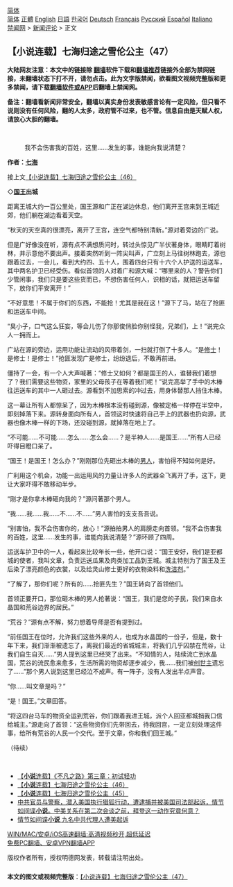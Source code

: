  <!-- 面包屑导航 --> <div class="breadcrumb"><!-- GTranslate: https://gtranslate.io/ -->  <div class="switcher notranslate">  <div class="selected">  <a href="#" onclick="return false;"> 简体</a>  </div>  <div class="option">  <a href="https://www.bannedbook.org" onclick="doGTranslate('zh-CN|zh-CN');jQuery('div.switcher div.selected a').html(jQuery(this).html());return false;" title="简体中文" class="nturl selected"> 简体</a>  <a href="https://www.bannedbook.org/zh-tw/" onclick="doGTranslate('zh-CN|zh-TW');jQuery('div.switcher div.selected a').html(jQuery(this).html());return false;" title="繁體中文" class="nturl"> 正體</a>  <a href="https://www.bannedbook.org/en/" onclick="doGTranslate('zh-CN|en');jQuery('div.switcher div.selected a').html(jQuery(this).html());return false;" title="English" class="nturl"> English</a>  <a href="https://www.bannedbook.org/ja/" onclick="doGTranslate('zh-CN|ja');jQuery('div.switcher div.selected a').html(jQuery(this).html());return false;" title="日本語" class="nturl"> 日語</a>  <a href="https://www.bannedbook.org/ko/" onclick="doGTranslate('zh-CN|ko');jQuery('div.switcher div.selected a').html(jQuery(this).html());return false;" title="한국어" class="nturl"> 한국어</a>  <a href="https://www.bannedbook.org/de/" onclick="doGTranslate('zh-CN|de');jQuery('div.switcher div.selected a').html(jQuery(this).html());return false;" title="Deutsch" class="nturl"> Deutsch</a>  <a href="https://www.bannedbook.org/fr/" onclick="doGTranslate('zh-CN|fr');jQuery('div.switcher div.selected a').html(jQuery(this).html());return false;" title="Français" class="nturl"> Français</a>  <a href="https://www.bannedbook.org/ru/" onclick="doGTranslate('zh-CN|ru');jQuery('div.switcher div.selected a').html(jQuery(this).html());return false;" title="Русский" class="nturl"> Русский</a>  <a href="https://www.bannedbook.org/es/" onclick="doGTranslate('zh-CN|es');jQuery('div.switcher div.selected a').html(jQuery(this).html());return false;" title="Español" class="nturl"> Español</a>  <a href="https://www.bannedbook.org/it/" onclick="doGTranslate('zh-CN|it');jQuery('div.switcher div.selected a').html(jQuery(this).html());return false;" title="Italiano" class="nturl"> Italiano</a>  </div>  </div>      <div class='breadcrumb-sub'><!-- Breadcrumb NavXT 6.3.0 --> <a href="https://www.bannedbook.org/" class="home">禁闻网</a> &gt; <a href="https://www.bannedbook.org/bnews/comments/" class="category">新闻评论</a> &gt; 正文</div></div><h2>【小说连载】七海归途之雪伦公主（47）</h2> <p class="notice"><b>大陆网友注意：本文中的链接除 <a href="https://github.com/bannedbook/fanqiang" >翻墙</a>软件下载和<a href="https://github.com/killgcd/justmysocks/blob/master/README.md">翻墙推荐</a>链接外全部为禁网链接，未翻墙状态下打不开，请勿点击。此为文字版禁闻，欲看图文视频完整版和更多禁闻，请下载<a href="https://github.com/bannedbook/fanqiang">翻墙软件或APP</a>后翻墙上禁闻网。</p><p>备注：翻墙看新闻非常安全，翻墙以真实身份发表敏感言论有一定风险，但只看不说则没有任何风险，翻的人太多，政府管不过来，也不管。信息自由是天赋人权，请放心大胆的翻墙。</b></p>  <div class="entry"> <br /> <figure><a href="https://i2.wp.com/upload-images-bucket-v64rleca837do.s3.eu-west-1.amazonaws.com/wp-content/uploads/2021/06/29060911/%E4%B8%83%E6%B5%B7%E6%AD%B8%E9%80%94%E4%B9%8B%E9%9B%AA%E5%80%AB%E5%85%AC%E4%B8%BB%EF%BC%88%E5%9C%96%E7%89%87%EF%BC%9A%E4%B8%83%E6%B5%B7%E6%8F%90%E4%BE%9B%EF%BC%89-46.jpg?fit=600%2C400&#038;ssl=1" data-caption="我不会伤害我的百姓，这里……发生的事，谁能向我说清楚？"></a><figcaption class="wp-caption-text">我不会伤害我的百姓，这里……发生的事，谁能向我说清楚？</figcaption></figure> <p><strong>作者：<a href="https://www.bannedbook.org/bnews/tag/%E4%B8%83%E6%B5%B7/" class="st_tag internal_tag" rel="tag" title="标签 七海 下的日志">七海</a></strong></p> <p>接上文<a href="https://mingdemedia.org/xiaoshuolianzaiqihaiguituzhixuelungongzhu46/">【小说连载】七海归途之雪伦公主（46）</a></p> <p>◇<strong><a href="https://www.bannedbook.org/bnews/tag/%e5%9b%bd%e7%8e%8b/" class="st_tag internal_tag" rel="tag" title="标签 国王 下的日志">国王</a>出城</strong></p> <p>距离王城大约一百公里处，国王源和广正在湖边休息，他们离开王宫来到王城近郊，他们躺在湖边看着天空。</p> <p>“秋天的天空真的很漂亮，离开了王宫，连空气都特别清新。”源对着旁边的广说。</p> <p>但是广好像没在听，源有点不满想质问时，转过头惊见广半伏著身体，眼睛盯着树林，并示意他不要出声。接着突然听到一阵尖叫声，广立刻上马往树林跑去，源也跟着过去，一会儿，看到大约四、五十人，围着四台只有十六个人护送的运送车，其中两名护卫已经受伤。看似首领的人对着广和源大喊：“哪里来的人？警告你们少管闲事，我们只是要这些货而已，不想伤害任何人，识相的话，就把运送车留下，放你们平安离开！”</p> <p>“不好意思！不属于你们的东西，不能抢！尤其是我在这！”源下了马，站在了抢匪和运送车中间。</p>  <p>“臭小子，口气这么狂妄，等会儿伤了你那俊俏脸你别怪我，兄弟们，上！”说完众人一拥而上。</p> <p>广站在源的旁边，运用功能让流动的风带着剑，一扫就打倒了十多人。“是<a href="https://www.bannedbook.org/bnews/tag/%E4%BF%AE%E5%A3%AB/" class="st_tag internal_tag" rel="tag" title="标签 修士 下的日志">修士</a>！是修士！是修士！”抢匪发现广是修士，纷纷退后，不敢再前进。</p> <p>僵持了一会，有一个人大声喊著：“修士又如何？都是国王的人，谁替我们着想了？我们需要这些物资，家里的父母孩子在等着我们呢！”说完高举了手中的木棒往运送车的其中一人砸过去。源看到不加思索的冲过去，用身体替那人挡住木棒。</p> <p>这一幕让所有人都惊呆了，因为木棒根本没有碰到源，像被定格一样停在半空中，即刻掉落下来。源转身面向所有人，首领这时快速将自己手上的武器也扔向源，武器也像木棒一样的下场，还没碰到源，就掉落在地上了。</p> <p>“不可能……不可能……怎么……怎么会……？是半神人……是国王……”所有人已经吓得目瞪口呆了。</p> <p>“国王！是国王！怎么办？”刚刚那位先砸出木棒的<a href="https://www.bannedbook.org/bnews/tag/%e7%94%b7%e4%ba%ba/" class="st_tag internal_tag" rel="tag" title="标签 男人 下的日志">男人</a>，害怕得不知如何是好。</p> <p>广利用这个机会，功能一出运用风的力量让许多人的武器全飞离开了手，这下，更让大家吓得不敢移动半步。</p>  <p>“刚才是你拿木棒砸向我的？”源问著那个男人。</p> <p>“我……我……我……不……不……”男人害怕的支支吾吾说。</p> <p>“别害怕，我不会伤害你的，放心！”源拍拍男人的肩膀走向首领。“我不会伤害我的百姓，这里……发生的事，谁能向我说清楚？”源环顾了四周。</p> <p>运送车护卫中的一人，看起来比较年长一些，他开口说：“国王安好，我们是亚都城的使者，我叫文章，负责运送瓜果及肉类加工品到王城。城主特别为了国王及王后染了漂亮颜色的衣裳，以及给灵山修士更好的衣物染料和<a href="https://www.bannedbook.org/bnews/tag/%E6%B4%97%E6%B4%81%E5%89%82/" class="st_tag internal_tag" rel="tag" title="标签 洗洁剂 下的日志">洗洁剂</a>。”</p> <p>“了解了，那你们呢？所有的……抢匪先生？”国王转向了首领他们。</p> <p>首领正要开口，那位砸木棒的男人抢著说：“国王，我们是您的子民，我们来自水晶国和荒谷边界的居民。”</p> <p>“荒谷？”源有点不解，努力想着导师是否有提到过。</p>  <p>“前任国王在位时，允许我们这些外来的人，也成为水晶国的一份子，但是，数十年下来，我们渐渐被遗忘了，离我们最近的省城城主，将我们几乎囚禁在荒谷，让我们自生自灭……”男人提到这里已经哭了出来。“不知情的人，陆续流亡到水晶国，荒谷的流民愈来愈多，生活所需的物资却逐步减少，我……我们被<a href="https://www.bannedbook.org/bnews/tag/%E5%88%9B%E4%B8%96%E4%B8%BB/" class="st_tag internal_tag" rel="tag" title="标签 创世主 下的日志">创世主</a>遗忘了……”那个男人说到这里已经泣不成声。有一阵子，没有人发出半点声音。</p> <p>“你……叫文章是吗？”</p> <p>“是！国王。”文章回答。</p> <p>“将这四台马车的物资全运到荒谷，你们跟着我进王城，派个人回亚都城捎我口信给城主。”源走向了首领：“这些物资你们先带回去，待我回宫，一定立刻处理这件事，给所有荒谷的人民一个交代。至于文章，你和我们回王城。”</p> <p>（待续）</p> <p>&nbsp;</p> <ul class='op-related-articles' title='相关阅读'> <li><a href='https://www.bannedbook.org/bnews/comments/20210727/1594826.html' target='_blank'>【<b>小说</b>连载】《不凡之路》第三章：初试轻功</a></li> <li><a href='https://www.bannedbook.org/bnews/comments/20210726/1594528.html' target='_blank'>【<b>小说</b>连载】七海归途之雪伦公主（46）</a></li> <li><a href='https://www.bannedbook.org/bnews/comments/20210725/1593924.html' target='_blank'>【<b>小说</b>连载】七海归途之雪伦公主（45）</a></li> <li><a href='https://www.bannedbook.org/bnews/bannedvideo/20210724/1593464.html' target='_blank'>中共官员与警察，潜入美国执行猎狐行动，遭逮捕并被美国司法部起诉，情节如间谍<b>小说</b>。中美关系在第二次会谈之前，拜登这一动作究竟何意？</a></li> <li><a href='https://www.bannedbook.org/bnews/baitai/20210724/1593457.html' target='_blank'>情节如间谍<b>小说</b> 九名中共代理人遭美起诉</a></li> </ul> <p class="texttj"> <a href="https://github.com/bannedbook/fanqiang/wiki/V2ray%E6%9C%BA%E5%9C%BA" target="_blank">WIN/MAC/安卓/iOS高速翻墙:高清视频秒开,超低延迟</a><br/> <a href="https://github.com/bannedbook/fanqiang/wiki/%E7%A6%81%E9%97%BB%E7%BD%91%E5%AE%89%E5%8D%93%E7%BF%BB%E5%A2%99%E6%96%B0%E9%97%BBAPP" target="_blank">免费PC翻墙、安卓VPN翻墙APP</a></p> <p>版权作者所有，授权明德网发表，转载请注明出处。</p><a name='sharetosocial'></a>  <div style="margin-bottom:5px;padding-bottom:5px;clear:both"> <div id="archive-pix-1" class="banner-ads"> <!-- AuctionX Display platform tag START --> <div id="26318x728x90x621x_ADSLOT2" clicktrack="%%CLICK_URL_ESC%%"></div> <!-- AuctionX Display platform tag END --> </div> <div id="archive-pix-2" class="banner-ads"> <!-- AuctionX Display platform tag START --> <div id="26315x300x250x621x_ADSLOT2" clicktrack="%%CLICK_URL_ESC%%"></div> <!-- AuctionX Display platform tag END --> </div> </div>  <div id="archive-pix-1" class="banner-ads"> <!-- AuctionX Display platform tag START --> <div id="26318x728x90x621x_ADSLOT3" clicktrack="%%CLICK_URL_ESC%%"></div> <!-- AuctionX Display platform tag END --> </div> <div><b>本文的图文或视频完整版</b>：<a href='https://www.bannedbook.org/bnews/comments/20210727/1595142.html'>【小说连载】七海归途之雪伦公主（47）</a></div>  </div><!--END ENTRY--> 